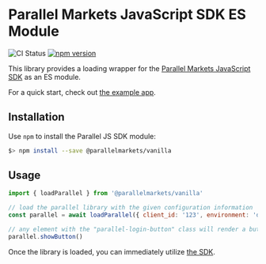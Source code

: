 # Parallel Markets JavaScript SDK ES Module

![CI Status](https://github.com/parallel-markets/parallel-js/workflows/ci/badge.svg)
[![npm version](https://img.shields.io/npm/v/@parallelmarkets/vanilla.svg?style=flat-square)](https://www.npmjs.com/package/@parallelmarkets/vanilla)

This library provides a loading wrapper for the [Parallel Markets JavaScript SDK](https://developer.parallelmarkets.com/docs/javascript) as an ES module.

For a quick start, check out [the example app](https://github.com/parallel-markets/parallel-js/tree/master/examples/webpack).

## Installation

Use `npm` to install the Parallel JS SDK module:

```sh
$> npm install --save @parallelmarkets/vanilla
```

## Usage

```js
import { loadParallel } from '@parallelmarkets/vanilla'

// load the parallel library with the given configuration information
const parallel = await loadParallel({ client_id: '123', environment: 'demo' })

// any element with the "parallel-login-button" class will render a button
parallel.showButton()
```

Once the library is loaded, you can immediately utilize [the SDK](https://developer.parallelmarkets.com/docs/javascript/sdk).
